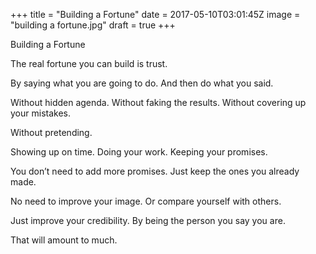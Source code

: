 
+++
title = "Building a Fortune"
date = 2017-05-10T03:01:45Z
image = "building a fortune.jpg"
draft = true
+++

Building a Fortune

The real fortune you can build is trust.

By saying what you are going to do.
And then do what you said.

Without hidden agenda.
Without faking the results.
Without covering up your mistakes.

Without pretending.

Showing up on time.
Doing your work.
Keeping your promises.

You don’t need to add more promises.
Just keep the ones you already made.

No need to improve your image.
Or compare yourself with others.

Just improve your credibility.
By being the person you say you are.

That will amount to much.